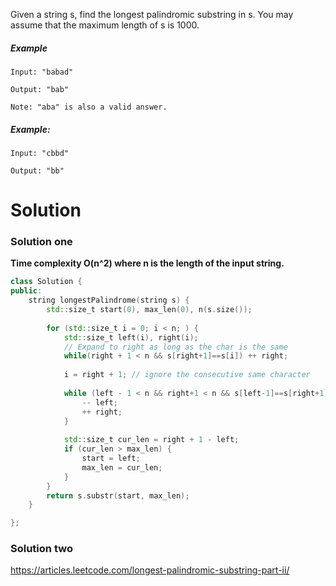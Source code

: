 Given a string s, find the longest palindromic substring in s. You may assume that the maximum length of s is 1000.


##### Example
  
```
Input: "babad"

Output: "bab"

Note: "aba" is also a valid answer.
```

##### Example:

```
Input: "cbbd"

Output: "bb"
```

# Solution

### Solution one

__Time complexity O(n^2) where n is the length of the input string.__

```cpp
class Solution {
public:
    string longestPalindrome(string s) {
        std::size_t start(0), max_len(0), n(s.size());
        
        for (std::size_t i = 0; i < n; ) {
            std::size_t left(i), right(i);
            // Expand to right as long as the char is the same
            while(right + 1 < n && s[right+1]==s[i]) ++ right;
            
            i = right + 1; // ignore the consecutive same character
            
            while (left - 1 < n && right+1 < n && s[left-1]==s[right+1]) {
                -- left;
                ++ right;
            }
            
            std::size_t cur_len = right + 1 - left;
            if (cur_len > max_len) {
                start = left;
                max_len = cur_len;
            }            
        }
        return s.substr(start, max_len);
    }

};
```

### Solution two

https://articles.leetcode.com/longest-palindromic-substring-part-ii/
